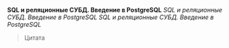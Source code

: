 **SQL и реляционные СУБД. Введение в PostgreSQL**
_SQL и реляционные СУБД. Введение в PostgreSQL_
*SQL и реляционные СУБД. Введение в PostgreSQL*

> Цитата